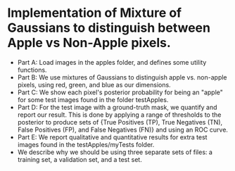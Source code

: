 # Implementation of Mixture of Gaussians to distinguish between Apple vs Non-Apple pixels.
- Part A: Load images in the apples folder, and defines some utility functions.
- Part B: We use mixtures of Gaussians to distinguish apple vs. non-apple pixels, using red, green, and blue as our dimensions.
- Part C: We show each pixel's posterior probability for being an "apple" for some test images found in the folder testApples.
- Part D: For the test image with a ground-truth mask, we quantify and report our result. This is done by applying a range of thresholds to the posterior to produce sets of {True Positives
 (TP), True Negatives (TN), False Positives (FP), and False Negatives (FN)} and using an ROC curve.
- Part E: We report qualitative and quantitative results for extra test images found in the testApples/myTests folder.
- We describe why we should be using three separate sets of files: a training set, a validation set, and a test set.